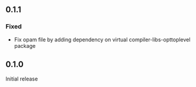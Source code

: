 ## 0.1.1

### Fixed

- Fix opam file by adding dependency on virtual compiler-libs-opttoplevel package

## 0.1.0

Initial release
